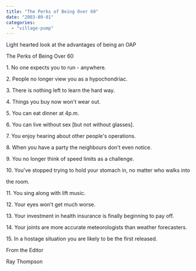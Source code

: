 ```yaml
---
title: "The Perks of Being Over 60"
date: "2003-09-01"
categories: 
  - "village-pump"
---
```


Light hearted look at the advantages of being an OAP

The Perks of Being Over 60

1\. No one expects you to run - anywhere.

2\. People no longer view you as a hypochondriac.

3\. There is nothing left to learn the hard way.

4\. Things you buy now won't wear out.

5\. You can eat dinner at 4p.m.

6\. You can live without sex \[but not without glasses\].

7\. You enjoy hearing about other people's operations.

8\. When you have a party the neighbours don't even notice.

9\. You no longer think of speed limits as a challenge.

10\. You've stopped trying to hold your stomach in, no matter who walks into

the room.

11\. You sing along with lift music.

12\. Your eyes won't get much worse.

13\. Your investment in health insurance is finally beginning to pay off.

14\. Your joints are more accurate meteorologists than weather forecasters.

15\. In a hostage situation you are likely to be the first released.

From the Editor

Ray Thompson
